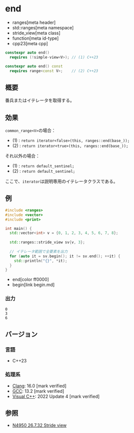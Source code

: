 # end
* ranges[meta header]
* std::ranges[meta namespace]
* stride_view[meta class]
* function[meta id-type]
* cpp23[meta cpp]

```cpp
constexpr auto end()
  requires (!simple-view<V>); // (1) C++23

constexpr auto end() const
  requires range<const V>;    // (2) C++23
```

## 概要

番兵またはイテレータを取得する。

## 効果

`common_range<V>`の場合：
- (1) : `return iterator<false>(this, ranges::end(base_));`
- (2) : `return iterator<true>(this, ranges::end(base_));`

それ以外の場合：
- (1) : `return default_sentinel;`
- (2) : `return default_sentinel;`

ここで、`iterator`は説明専用のイテレータクラスである。

## 例
```cpp example
#include <ranges>
#include <vector>
#include <print>

int main() {
  std::vector<int> v = {0, 1, 2, 3, 4, 5, 6, 7, 8};
  
  std::ranges::stride_view sv{v, 3};
  
  // イテレータ範囲で全要素を出力
  for (auto it = sv.begin(); it != sv.end(); ++it) {
    std::println("{}", *it);
  }
}
```
* end[color ff0000]
* begin[link begin.md]

### 出力
```
0
3
6
```

## バージョン
### 言語
- C++23

### 処理系
- [Clang](/implementation.md#clang): 16.0 [mark verified]
- [GCC](/implementation.md#gcc): 13.2 [mark verified]
- [Visual C++](/implementation.md#visual_cpp): 2022 Update 4 [mark verified]

## 参照
- [N4950 26.7.32 Stride view](https://timsong-cpp.github.io/cppwp/n4950/range.stride)